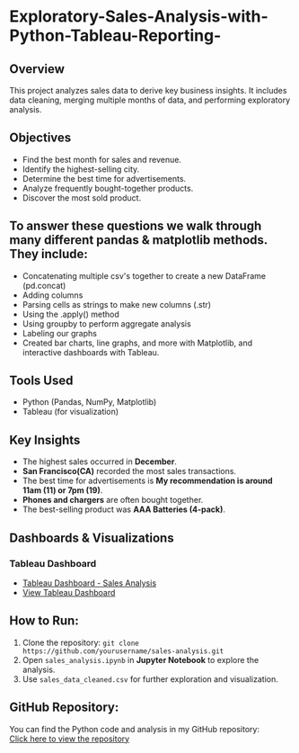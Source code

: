 # Exploratory-Sales-Analysis-with-Python-Tableau-Reporting-

## Overview  
This project analyzes sales data to derive key business insights. It includes data cleaning, merging multiple months of data, and performing exploratory analysis.  

## Objectives  
- Find the best month for sales and revenue.  
- Identify the highest-selling city.  
- Determine the best time for advertisements.  
- Analyze frequently bought-together products.  
- Discover the most sold product.  

## To answer these questions we walk through many different pandas & matplotlib methods. They include:
- Concatenating multiple csv's together to create a new DataFrame (pd.concat)
- Adding columns
- Parsing cells as strings to make new columns (.str)
- Using the .apply() method
- Using groupby to perform aggregate analysis
- Labeling our graphs
- Created bar charts, line graphs, and more with Matplotlib, and interactive dashboards with Tableau.

## Tools Used  
- Python (Pandas, NumPy, Matplotlib)  
- Tableau (for visualization)  

## Key Insights  
- The highest sales occurred in **December**.  
- **San Francisco(CA)** recorded the most sales transactions.  
- The best time for advertisements is **My recommendation is around 11am (11) or 7pm (19)**.  
- **Phones and chargers** are often bought together.  
- The best-selling product was **AAA Batteries (4-pack)**.  

## Dashboards & Visualizations

### Tableau Dashboard  
- [Tableau Dashboard - Sales Analysis](https://github.com/Nithindomala/-Exploratory-Sales-Analysis-with-Python-Tableau-Reporting-/blob/main/Screenshot%202025-02-11%20193928.png)  
- [View Tableau Dashboard](https://public.tableau.com/views/SalesAnalysisDashboard_17392852221540/SalesAnalysisDashboard?:language=en-US&publish=yes&:sid=&:redirect=auth&:display_count=n&:origin=viz_share_link)

## How to Run:
1. Clone the repository:
   `git clone https://github.com/yourusername/sales-analysis.git`
2. Open `sales_analysis.ipynb` in **Jupyter Notebook** to explore the analysis.
3. Use `sales_data_cleaned.csv` for further exploration and visualization.

## GitHub Repository:
You can find the Python code and analysis in my GitHub repository:  
[Click here to view the repository](https://github.com/Nithindomala)

